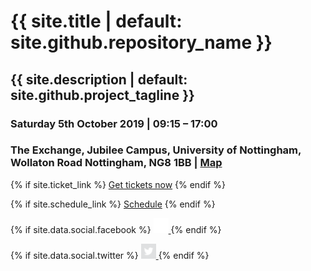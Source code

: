 <h1>{{ site.title | default: site.github.repository_name }}</h1>
<h2>{{ site.description | default: site.github.project_tagline }}</h2>
<h3>Saturday 5th October 2019 | 09:15 – 17:00</h3>
<h3>The Exchange, Jubilee Campus, University of Nottingham, Wollaton Road Nottingham, NG8 1BB | <a href="https://www.nottingham.ac.uk/sharedresources/documents/mapjubileecampus.pdf" target="_blank">Map</a></h3>

{% if site.ticket_link %}
    <a href="{{ site.ticket_link }}" class="btn">Get tickets now</a>
{% endif %}

{% if site.schedule_link %}
    <a href="{{ site.schedule_link }}" class="btn">Schedule</a>
{% endif %}

<div class="social">

{% if site.data.social.facebook %}
<a href="{{ site.data.social.facebook }}">
<img src="assets/images/facebook_white.png" width="24" height="24" />
</a>
{% endif %}

{% if site.data.social.twitter %}
<a href="{{ site.data.social.twitter }}">
<img src="assets/images/twitter_white.svg" width="24" height="24" />
</a>
{% endif %}

</div>
